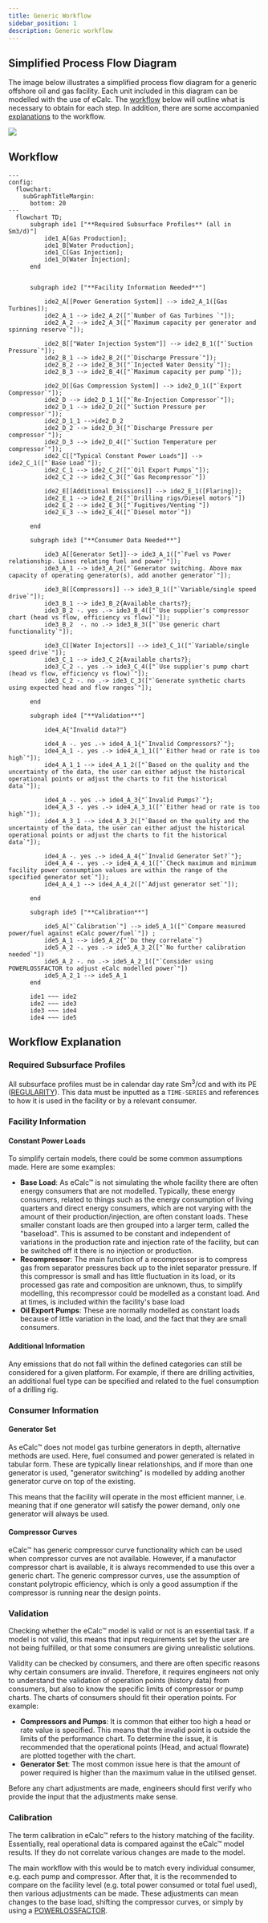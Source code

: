 ```yaml
---
title: Generic Workflow
sidebar_position: 1
description: Generic workflow 
---
```


## Simplified Process Flow Diagram
The image below illustrates a simplified process flow diagram for a generic offshore oil and gas facility. Each unit included in this diagram can be modelled with the use of eCalc. 
The [workflow](#workflow) below will outline what is necessary to obtain for each step. In addition, there are some accompanied [explanations](#workflow-explanation) to the workflow.

![](images/simple_facility_pfd.jpg)


## Workflow 

```mermaid
---
config:
  flowchart:
    subGraphTitleMargin:
      bottom: 20
---
  flowchart TD;
      subgraph ide1 ["**Required Subsurface Profiles** (all in Sm3/d)"]
          ide1_A[Gas Production];
          ide1_B[Water Production];
          ide1_C[Gas Injection];
          ide1_D[Water Injection];
      end
      
      
      subgraph ide2 ["**Facility Information Needed**"]

          ide2_A[[Power Generation System]] --> ide2_A_1([Gas Turbines]);
          ide2_A_1 --> ide2_A_2(["`Number of Gas Turbines `"]);
          ide2_A_2 --> ide2_A_3(["`Maximum capacity per generator and spinning reserve`"]);
    
          ide2_B[["Water Injection System"]] --> ide2_B_1(["`Suction Pressure`"]);
          ide2_B_1 --> ide2_B_2(["`Discharge Pressure`"]);
          ide2_B_2 --> ide2_B_3(["`Injected Water Density`"]);
          ide2_B_3 --> ide2_B_4(["`Maximum capacity per pump`"]);
    
          ide2_D[[Gas Compression System]] --> ide2_D_1(["`Export Compressor`"]);
          ide2_D --> ide2_D_1_1(["`Re-Injection Compressor`"]);
          ide2_D_1 --> ide2_D_2(["`Suction Pressure per compressor`"]);
          ide2_D_1_1 -->ide2_D_2
          ide2_D_2 --> ide2_D_3(["`Discharge Pressure per compressor`"]);
          ide2_D_3 --> ide2_D_4(["`Suction Temperature per compressor`"]);
          ide2_C[["Typical Constant Power Loads"]] --> ide2_C_1(["`Base Load`"]);
          ide2_C_1 --> ide2_C_2(["`Oil Export Pumps`"]);
          ide2_C_2 --> ide2_C_3(["`Gas Recompressor`"])
    
          ide2_E[[Additional Emissions]] --> ide2_E_1([Flaring]);
          ide2_E_1 --> ide2_E_2(["`Drilling rigs/Diesel motors`"])
          ide2_E_2 --> ide2_E_3(["`Fugitives/Venting`"])
          ide2_E_3 --> ide2_E_4(["`Diesel motor`"])
      
      end

      subgraph ide3 ["**Consumer Data Needed**"]

          ide3_A[[Generator Set]]--> ide3_A_1(["`Fuel vs Power relationship. Lines relating fuel and power`"]);
          ide3_A_1 --> ide3_A_2(["`Generator switching. Above max capacity of operating generator(s), add another generator`"]);
    
          ide3_B[[Compressors]] --> ide3_B_1(["`Variable/single speed drive`"]);
          ide3_B_1 --> ide3_B_2{Available charts?};
          ide3_B_2 -. yes .-> ide3_B_4(["`Use supplier's compressor chart (head vs flow, efficiency vs flow)`"]);
          ide3_B_2  -. no .-> ide3_B_3(["`Use generic chart functionality`"]);
    
          ide3_C[[Water Injectors]] --> ide3_C_1(["`Variable/single speed drive`"]);
          ide3_C_1 --> ide3_C_2{Available charts?};
          ide3_C_2 -. yes .-> ide3_C_4(["`Use supplier's pump chart (head vs flow, efficiency vs flow)`"]);
          ide3_C_2 -. no .-> ide3_C_3(["`Generate synthetic charts using expected head and flow ranges`"]);

      end

      subgraph ide4 ["**Validation**"]

          ide4_A{"Invalid data?"} 

          ide4_A -. yes .-> ide4_A_1{"`Invalid Compressors?`"};
          ide4_A_1 -. yes .-> ide4_A_1_1(["`Either head or rate is too high`"]);
          ide4_A_1_1 --> ide4_A_1_2(["`Based on the quality and the uncertainty of the data, the user can either adjust the historical operational points or adjust the charts to fit the historical data`"]);
    
          ide4_A -. yes .-> ide4_A_3{"`Invalid Pumps?`"};
          ide4_A_3 -. yes .-> ide4_A_3_1(["`Either head or rate is too high`"]);
          ide4_A_3_1 --> ide4_A_3_2(["`Based on the quality and the uncertainty of the data, the user can either adjust the historical operational points or adjust the charts to fit the historical data`"]);
    
          ide4_A -. yes .-> ide4_A_4{"`Invalid Generator Set?`"};
          ide4_A_4 -. yes .-> ide4_A_4_1(["`Check maximum and minimum facility power consumption values are within the range of the specified generator set`"]);
          ide4_A_4_1 --> ide4_A_4_2(["`Adjust generator set`"]);

      end

      subgraph ide5 ["**Calibration**"]

          ide5_A["`Calibration`"] --> ide5_A_1(["`Compare measured power/fuel against eCalc power/fuel`"]) ;
          ide5_A_1 --> ide5_A_2{"`Do they correlate`"}
          ide5_A_2 -. yes .-> ide5_A_3_2(["`No further calibration needed`"])
          ide5_A_2 -. no .-> ide5_A_2_1(["`Consider using POWERLOSSFACTOR to adjust eCalc modelled power`"])
          ide5_A_2_1 --> ide5_A_1
      end
      
      ide1 ~~~ ide2
      ide2 ~~~ ide3
      ide3 ~~~ ide4
      ide4 ~~~ ide5
```

## Workflow Explanation

### Required Subsurface Profiles

All subsurface profiles must be in calendar day rate Sm<sup>3</sup>/cd and with its PE ([REGULARITY](../../references/REGULARITY.md)). This data must be inputted as a `TIME-SERIES` and references to how it is used in the facility or by a relevant consumer.

### Facility Information

#### Constant Power Loads

To simplify certain models, there could be some common assumptions made. Here are some examples:

- **Base Load**: As eCalc™ is not simulating the whole facility there are often energy consumers that are not modelled. 
Typically, these energy consumers, related to things such as the energy consumption of living quarters and direct energy consumers, which are not varying with the amount of their production/injection, are often constant loads.
These smaller constant loads are then grouped into a larger term, called the "baseload". This is assumed to be constant and independent of variations in the production rate and injection rate of the facility, but can be switched off it there is no injection or production.
- **Recompressor**: The main function of a recompressor is to compress gas from separator pressures back up to the inlet separator pressure.
If this compressor is small and has little fluctuation in its load, or its processed gas rate and composition are unknown,
thus, to simplify modelling, this recompressor could be modelled as a constant load. And at times, is included within the facility's base load
- **Oil Export Pumps**: These are normally modelled as constant loads because of little variation in the load, and the fact that they are small consumers. 

#### Additional Information

Any emissions that do not fall within the defined categories can still be considered for a given platform. For example, if there are drilling activities, an additional fuel type can be specified and related to the fuel consumption of a drilling rig. 

### Consumer Information

#### Generator Set

As eCalc™ does not model gas turbine generators in depth, alternative methods are used. 
Here, fuel consumed and power generated is related in tabular form. These are typically linear relationships, and if more than one generator is used, "generator switching" is modelled by adding another generator curve on top of the existing.

This means that the facility will operate in the most efficient manner, i.e. meaning that if one generator will satisfy the power demand, only one generator will always be used. 

#### Compressor Curves

eCalc™ has generic compressor curve functionality which can be used when compressor curves are not available. 
However, if a manufactor compressor chart is available, it is always recommended to use this over a generic chart. 
The generic compressor curves, use the assumption of constant polytropic efficiency, which is only a good assumption if the compressor is running near the design points. 


### Validation

Checking whether the eCalc™ model is valid or not is an essential task. If a model is not valid, this means that input requirements set by the user are not being fulfilled, or that some consumers are giving unrealistic solutions. 

Validity can be checked by consumers, and there are often specific reasons why certain consumers are invalid. Therefore, it requires engineers not only to understand the validation of operation points (history data) from consumers, but also to know the specific limits of compressor or pump charts. The charts of consumers should fit their operation points. For example:

- **Compressors and Pumps**: It is common that either too high a head or rate value is specified. This means that the invalid point is outside the limits of the performance chart. To determine the issue, it is recommended that the operational points (Head, and actual flowrate) are plotted together with the chart.
- **Generator Set**: The most common issue here is that the amount of power required is higher than the maximum value in the utilised genset. 

Before any chart adjustments are made, engineers should first verify who provide the input that the adjustments make sense. 

### Calibration

The term calibration in eCalc™ refers to the history matching of the facility. Essentially, real operational data is compared against the eCalc™ model results. If they do not correlate various changes are made to the model.

The main workflow with this would be to match every individual consumer, e.g. each pump and compressor. After that, it is the recommended to compare on the facility level (e.g. total power consumed or total fuel used), then various adjustments can be made.
These adjustments can mean changes to the base load, shifting the compressor curves, or simply by using a [POWERLOSSFACTOR](/about/references/POWERLOSSFACTOR.md).